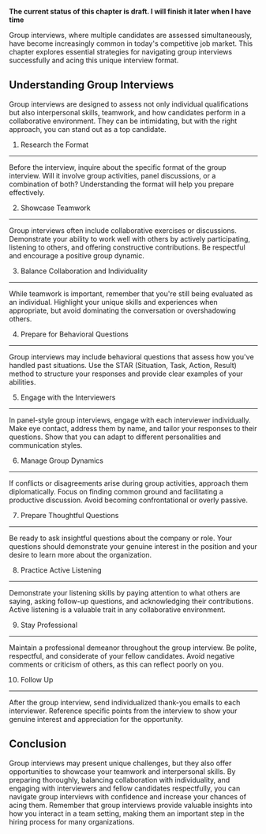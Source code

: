 **The current status of this chapter is draft. I will finish it later when I have time**

Group interviews, where multiple candidates are assessed simultaneously, have become increasingly common in today's competitive job market. This chapter explores essential strategies for navigating group interviews successfully and acing this unique interview format.

Understanding Group Interviews
------------------------------

Group interviews are designed to assess not only individual qualifications but also interpersonal skills, teamwork, and how candidates perform in a collaborative environment. They can be intimidating, but with the right approach, you can stand out as a top candidate.

1. Research the Format
----------------------

Before the interview, inquire about the specific format of the group interview. Will it involve group activities, panel discussions, or a combination of both? Understanding the format will help you prepare effectively.

2. Showcase Teamwork
--------------------

Group interviews often include collaborative exercises or discussions. Demonstrate your ability to work well with others by actively participating, listening to others, and offering constructive contributions. Be respectful and encourage a positive group dynamic.

3. Balance Collaboration and Individuality
------------------------------------------

While teamwork is important, remember that you're still being evaluated as an individual. Highlight your unique skills and experiences when appropriate, but avoid dominating the conversation or overshadowing others.

4. Prepare for Behavioral Questions
-----------------------------------

Group interviews may include behavioral questions that assess how you've handled past situations. Use the STAR (Situation, Task, Action, Result) method to structure your responses and provide clear examples of your abilities.

5. Engage with the Interviewers
-------------------------------

In panel-style group interviews, engage with each interviewer individually. Make eye contact, address them by name, and tailor your responses to their questions. Show that you can adapt to different personalities and communication styles.

6. Manage Group Dynamics
------------------------

If conflicts or disagreements arise during group activities, approach them diplomatically. Focus on finding common ground and facilitating a productive discussion. Avoid becoming confrontational or overly passive.

7. Prepare Thoughtful Questions
-------------------------------

Be ready to ask insightful questions about the company or role. Your questions should demonstrate your genuine interest in the position and your desire to learn more about the organization.

8. Practice Active Listening
----------------------------

Demonstrate your listening skills by paying attention to what others are saying, asking follow-up questions, and acknowledging their contributions. Active listening is a valuable trait in any collaborative environment.

9. Stay Professional
--------------------

Maintain a professional demeanor throughout the group interview. Be polite, respectful, and considerate of your fellow candidates. Avoid negative comments or criticism of others, as this can reflect poorly on you.

10. Follow Up
-------------

After the group interview, send individualized thank-you emails to each interviewer. Reference specific points from the interview to show your genuine interest and appreciation for the opportunity.

Conclusion
----------

Group interviews may present unique challenges, but they also offer opportunities to showcase your teamwork and interpersonal skills. By preparing thoroughly, balancing collaboration with individuality, and engaging with interviewers and fellow candidates respectfully, you can navigate group interviews with confidence and increase your chances of acing them. Remember that group interviews provide valuable insights into how you interact in a team setting, making them an important step in the hiring process for many organizations.
